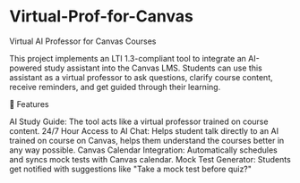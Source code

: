 # Virtual-Prof-for-Canvas
Virtual AI Professor for Canvas Courses

This project implements an LTI 1.3-compliant tool to integrate an AI-powered study assistant into the Canvas LMS. Students can use this assistant as a virtual professor to ask questions, clarify course content, receive reminders, and get guided through their learning.

🚀 Features

AI Study Guide: The tool acts like a virtual professor trained on course content.
24/7 Hour Access to AI Chat: Helps student talk directly to an AI trained on course on Canvas, helps them understand the courses better in any way possible.
Canvas Calendar Integration: Automatically schedules and syncs mock tests with Canvas calendar.
Mock Test Generator: Students get notified with suggestions like "Take a mock test before quiz?"
